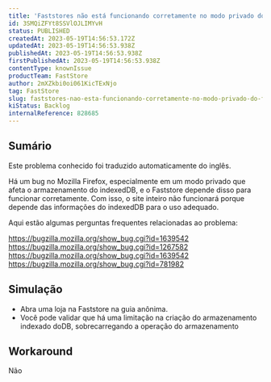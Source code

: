```yaml
---
title: 'Faststores não está funcionando corretamente no modo privado do Firefox'
id: 3SMQiZFYt8SSVlOJLIMYvH
status: PUBLISHED
createdAt: 2023-05-19T14:56:53.172Z
updatedAt: 2023-05-19T14:56:53.938Z
publishedAt: 2023-05-19T14:56:53.938Z
firstPublishedAt: 2023-05-19T14:56:53.938Z
contentType: knownIssue
productTeam: FastStore
author: 2mXZkbi0oi061KicTExNjo
tag: FastStore
slug: faststores-nao-esta-funcionando-corretamente-no-modo-privado-do-firefox
kiStatus: Backlog
internalReference: 828685
---
```


## Sumário

<div class="alert alert-info">
  <p>Este problema conhecido foi traduzido automaticamente do inglês.</p>
</div>



Há um bug no Mozilla Firefox, especialmente em um modo privado que afeta o armazenamento do indexedDB, e o Faststore depende disso para funcionar corretamente. Com isso, o site inteiro não funcionará porque depende das informações do indexedDB para o uso adequado.

Aqui estão algumas perguntas frequentes relacionadas ao problema:

https://bugzilla.mozilla.org/show_bug.cgi?id=1639542
https://bugzilla.mozilla.org/show_bug.cgi?id=1267582
https://bugzilla.mozilla.org/show_bug.cgi?id=1639542
https://bugzilla.mozilla.org/show_bug.cgi?id=781982


## Simulação




- Abra uma loja na Faststore na guia anônima.
- Você pode validar que há uma limitação na criação do armazenamento indexado doDB, sobrecarregando a operação do armazenamento

## Workaround


Não





